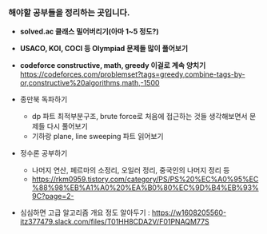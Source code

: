 ### 해야할 공부들을 정리하는 곳입니다.

- **solved.ac 클래스 밀어버리기(아마 1~5 정도?)**
- **USACO, KOI, COCI 등 Olympiad 문제들 많이 풀어보기**
- **codeforce constructive, math, greedy 이걸로 계속 양치기** https://codeforces.com/problemset?tags=greedy,combine-tags-by-or,constructive%20algorithms,math,-1500

- 종만북 독파하기
  - dp 파트 최적부분구조, brute force로 처음에 접근하는 것들 생각해보면서 문제들 다시 풀어보기
  - 기하랑 plane, line sweeping 파트 읽어보기

- 정수론 공부하기
  - 나머지 연산, 페르마의 소정리, 오일러 정리, 중국인의 나머지 정리 등
  - https://rkm0959.tistory.com/category/PS/PS%20%EC%A0%95%EC%88%98%EB%A1%A0%20%EA%B0%80%EC%9D%B4%EB%93%9C?page=2- 

- 심심하면 고급 알고리즘 개요 정도 알아두기 : https://w1608205560-itz377479.slack.com/files/T01HH8CDA2V/F01PNAQM77S
